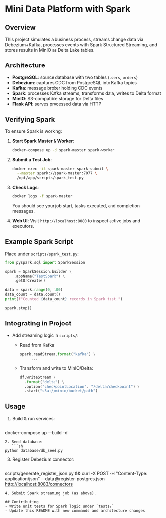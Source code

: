# Mini Data Platform with Spark

## Overview

This project simulates a business process, streams change data via Debezium+Kafka, processes events with Spark Structured Streaming, and stores results in MinIO as Delta Lake tables.

## Architecture

* **PostgreSQL**: source database with two tables (`users`, `orders`)
* **Debezium**: captures CDC from PostgreSQL into Kafka topics
* **Kafka**: message broker holding CDC events
* **Spark**: processes Kafka streams, transforms data, writes to Delta format
* **MinIO**: S3-compatible storage for Delta files
* **Flask API**: serves processed data via HTTP

## Verifying Spark

To ensure Spark is working:

1. **Start Spark Master & Worker**:

   ```sh
   docker-compose up -d spark-master spark-worker
   ```
2. **Submit a Test Job**:

   ```sh
   docker exec -it spark-master spark-submit \
     --master spark://spark-master:7077 \
     /opt/app/scripts/spark_test.py
   ```
3. **Check Logs**:

   ```sh
   docker logs -f spark-master
   ```

   You should see your job start, tasks executed, and completion messages.
4. **Web UI**:
   Visit `http://localhost:8080` to inspect active jobs and executors.

## Example Spark Script

Place under `scripts/spark_test.py`:

```python
from pyspark.sql import SparkSession

spark = SparkSession.builder \
    .appName("TestSpark") \
    .getOrCreate()

data = spark.range(0, 100)
data_count = data.count()
print(f"Counted {data_count} records in Spark test.")

spark.stop()
```

## Integrating in Project

* Add streaming logic in `scripts/`:

  * Read from Kafka:

    ```python
    spark.readStream.format("kafka") \
         ...
    ```
  * Transform and write to MinIO/Delta:

    ```python
    df.writeStream \
      .format("delta") \
      .option("checkpointLocation", "/delta/checkpoint") \
      .start("s3a://minio/bucket/path")
    ```

## Usage

1. Build & run services:

   ```sh
   ```

docker-compose up --build -d

````
2. Seed database:
   ```sh
python database/db_seed.py
````

3. Register Debezium connector:

   ```sh
   ```

scripts/generate\_register\_json.py &&&#x20;
curl -X POST -H "Content-Type: application/json"&#x20;
\--data @register-postgres.json [http://localhost:8083/connectors](http://localhost:8083/connectors)

```
4. Submit Spark streaming job (as above).

## Contributing
- Write unit tests for Spark logic under `tests/`
- Update this README with new commands and architecture changes

```
